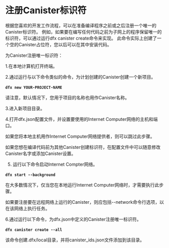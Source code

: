 # 注册Canister标识符

根据您喜欢的开发工作流程，可以在准备编译程序之前或之后注册一个唯一的Canister标识符。 例如，如果要在编写任何代码之前为子网上的程序保留唯一的标识符，可以通过运行dfx canister create命令来实现。 此命令实际上创建了一个空的Canister占位符，您以后可以在其中安装代码。‌

为Canister注册唯一标识符：‌

1.在本地计算机打开终端。‌

2.通过运行与以下命令类似的命令，为计划创建的Canister创建一个新项目。‌

**`dfx new YOUR-PROJECT-NAME`**‌

请注意，默认情况下，您用于项目的名称也用作Canister名称。‌

3.进入新项目目录。‌

4.打开dfx.json配置文件，并设置要使用的Internet Computer网络的主机和端口。‌

如果您将本地主机用作Internet Computer网络提供者，则可以跳过此步骤。‌

如果您想在编译代码前为其他Canister创建标识符，在配置文件中可以随意修改Canister名字或添加Canister设置。‌

5. 运行以下命令启动Internet Compter网络。‌

**`dfx start --background`**‌

在大多数情况下，仅当您在本地运行Internet Computer网络时，才需要执行此步骤。‌

如果要注册要在远程网络上运行的Canister，则应包括--network命令行选项，以在该网络上执行任务。‌

6.通过运行以下命令，为dfx.json中定义的Canister注册唯一标识符。‌

**`dfx canister create --all`**‌

该命令创建.dfx/local目录，并将canister\_ids.json文件添加到该目录。


